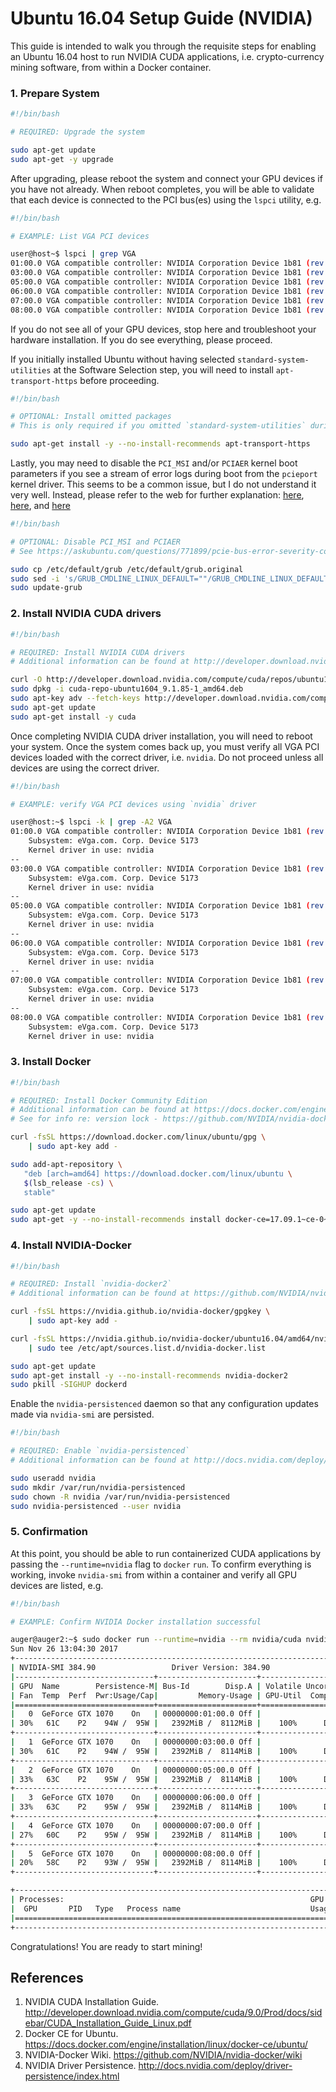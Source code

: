 Ubuntu 16.04 Setup Guide (NVIDIA)
=========================

This guide is intended to walk you through the requisite steps for enabling an Ubuntu 16.04 host to run NVIDIA CUDA applications, i.e. crypto-currency mining software, from within a Docker container.

### 1. Prepare System

```bash
#!/bin/bash

# REQUIRED: Upgrade the system

sudo apt-get update
sudo apt-get -y upgrade
```

After upgrading, please reboot the system and connect your GPU devices if you have not already. When reboot completes, you will be able to validate that each device is connected to the PCI bus(es) using the `lspci` utility, e.g.

```bash
#!/bin/bash

# EXAMPLE: List VGA PCI devices

user@host~$ lspci | grep VGA
01:00.0 VGA compatible controller: NVIDIA Corporation Device 1b81 (rev a1)
03:00.0 VGA compatible controller: NVIDIA Corporation Device 1b81 (rev a1)
05:00.0 VGA compatible controller: NVIDIA Corporation Device 1b81 (rev a1)
06:00.0 VGA compatible controller: NVIDIA Corporation Device 1b81 (rev a1)
07:00.0 VGA compatible controller: NVIDIA Corporation Device 1b81 (rev a1)
08:00.0 VGA compatible controller: NVIDIA Corporation Device 1b81 (rev a1)
```

If you do not see all of your GPU devices, stop here and troubleshoot your hardware installation. If you do see everything, please proceed.

If you initially installed Ubuntu without having selected `standard-system-utilities` at the Software Selection step, you will need to install `apt-transport-https` before proceeding.

```bash
#!/bin/bash

# OPTIONAL: Install omitted packages
# This is only required if you omitted `standard-system-utilities` during installation

sudo apt-get install -y --no-install-recommends apt-transport-https
```

Lastly, you may need to disable the `PCI_MSI` and/or `PCIAER` kernel boot parameters if you see a stream of error logs during boot from the `pcieport` kernel driver. This seems to be a common issue, but I do not understand it very well. Instead, please refer to the web for further explanation: [here](https://askubuntu.com/questions/771899/pcie-bus-error-severity-corrected), [here](https://unix.stackexchange.com/questions/327730/what-causes-this-pcieport-00000003-0-pcie-bus-error-aer-bad-tlp), and [here](https://devtalk.nvidia.com/default/topic/1022396/pcie-bus-error-severity-corrected-after-booting-into-ubuntu-16-04-2-lts-/?offset=8)

```bash
#!/bin/bash

# OPTIONAL: Disable PCI_MSI and PCIAER
# See https://askubuntu.com/questions/771899/pcie-bus-error-severity-corrected for details

sudo cp /etc/default/grub /etc/default/grub.original
sudo sed -i 's/GRUB_CMDLINE_LINUX_DEFAULT=""/GRUB_CMDLINE_LINUX_DEFAULT="pci=nomsi,noaer"/g' /etc/default/grub
sudo update-grub
```

### 2. Install NVIDIA CUDA drivers

```bash
#!/bin/bash

# REQUIRED: Install NVIDIA CUDA drivers
# Additional information can be found at http://developer.download.nvidia.com/compute/cuda/9.1/Prod/docs/sidebar/CUDA_Installation_Guide_Linux.pdf

curl -O http://developer.download.nvidia.com/compute/cuda/repos/ubuntu1604/x86_64/cuda-repo-ubuntu1604_9.1.85-1_amd64.deb
sudo dpkg -i cuda-repo-ubuntu1604_9.1.85-1_amd64.deb
sudo apt-key adv --fetch-keys http://developer.download.nvidia.com/compute/cuda/repos/ubuntu1604/x86_64/7fa2af80.pub
sudo apt-get update
sudo apt-get install -y cuda
```

Once completing NVIDIA CUDA driver installation, you will need to reboot your system. Once the system comes back up, you must verify all VGA PCI devices loaded with the correct driver, i.e. `nvidia`. Do not proceed unless all devices are using the correct driver.

```bash
#!/bin/bash

# EXAMPLE: verify VGA PCI devices using `nvidia` driver

user@host:~$ lspci -k | grep -A2 VGA
01:00.0 VGA compatible controller: NVIDIA Corporation Device 1b81 (rev a1)
	Subsystem: eVga.com. Corp. Device 5173
	Kernel driver in use: nvidia
--
03:00.0 VGA compatible controller: NVIDIA Corporation Device 1b81 (rev a1)
	Subsystem: eVga.com. Corp. Device 5173
	Kernel driver in use: nvidia
--
05:00.0 VGA compatible controller: NVIDIA Corporation Device 1b81 (rev a1)
	Subsystem: eVga.com. Corp. Device 5173
	Kernel driver in use: nvidia
--
06:00.0 VGA compatible controller: NVIDIA Corporation Device 1b81 (rev a1)
	Subsystem: eVga.com. Corp. Device 5173
	Kernel driver in use: nvidia
--
07:00.0 VGA compatible controller: NVIDIA Corporation Device 1b81 (rev a1)
	Subsystem: eVga.com. Corp. Device 5173
	Kernel driver in use: nvidia
--
08:00.0 VGA compatible controller: NVIDIA Corporation Device 1b81 (rev a1)
	Subsystem: eVga.com. Corp. Device 5173
	Kernel driver in use: nvidia
```

### 3. Install Docker

```bash
#!/bin/bash

# REQUIRED: Install Docker Community Edition
# Additional information can be found at https://docs.docker.com/engine/installation/linux/docker-ce/ubuntu/
# See for info re: version lock - https://github.com/NVIDIA/nvidia-docker/issues/540

curl -fsSL https://download.docker.com/linux/ubuntu/gpg \
    | sudo apt-key add -

sudo add-apt-repository \
   "deb [arch=amd64] https://download.docker.com/linux/ubuntu \
   $(lsb_release -cs) \
   stable"

sudo apt-get update
sudo apt-get -y --no-install-recommends install docker-ce=17.09.1~ce-0~ubuntu
```

### 4. Install NVIDIA-Docker

```bash
#!/bin/bash

# REQUIRED: Install `nvidia-docker2`
# Additional information can be found at https://github.com/NVIDIA/nvidia-docker

curl -fsSL https://nvidia.github.io/nvidia-docker/gpgkey \
    | sudo apt-key add -

curl -fsSL https://nvidia.github.io/nvidia-docker/ubuntu16.04/amd64/nvidia-docker.list \
    | sudo tee /etc/apt/sources.list.d/nvidia-docker.list

sudo apt-get update
sudo apt-get install -y --no-install-recommends nvidia-docker2
sudo pkill -SIGHUP dockerd
```

Enable the `nvidia-persistenced` daemon so that any configuration updates made via `nvidia-smi` are persisted.

```bash
#!/bin/bash

# REQUIRED: Enable `nvidia-persistenced`
# Additional information can be found at http://docs.nvidia.com/deploy/driver-persistence/index.html

sudo useradd nvidia
sudo mkdir /var/run/nvidia-persistenced
sudo chown -R nvidia /var/run/nvidia-persistenced
sudo nvidia-persistenced --user nvidia
```

### 5. Confirmation

At this point, you should be able to run containerized CUDA applications by passing the `--runtime=nvidia` flag to `docker` `run`. To confirm everything is working, invoke `nvidia-smi` from within a container and verify all GPU devices are listed, e.g.

```bash
#!/bin/bash

# EXAMPLE: Confirm NVIDIA Docker installation successful

auger@auger2:~$ sudo docker run --runtime=nvidia --rm nvidia/cuda nvidia-smi
Sun Nov 26 13:04:30 2017
+-----------------------------------------------------------------------------+
| NVIDIA-SMI 384.90                 Driver Version: 384.90                    |
|-------------------------------+----------------------+----------------------+
| GPU  Name        Persistence-M| Bus-Id        Disp.A | Volatile Uncorr. ECC |
| Fan  Temp  Perf  Pwr:Usage/Cap|         Memory-Usage | GPU-Util  Compute M. |
|===============================+======================+======================|
|   0  GeForce GTX 1070    On   | 00000000:01:00.0 Off |                  N/A |
| 30%   61C    P2    94W /  95W |   2392MiB /  8112MiB |    100%      Default |
+-------------------------------+----------------------+----------------------+
|   1  GeForce GTX 1070    On   | 00000000:03:00.0 Off |                  N/A |
| 30%   61C    P2    94W /  95W |   2392MiB /  8114MiB |    100%      Default |
+-------------------------------+----------------------+----------------------+
|   2  GeForce GTX 1070    On   | 00000000:05:00.0 Off |                  N/A |
| 33%   63C    P2    95W /  95W |   2392MiB /  8114MiB |    100%      Default |
+-------------------------------+----------------------+----------------------+
|   3  GeForce GTX 1070    On   | 00000000:06:00.0 Off |                  N/A |
| 33%   63C    P2    95W /  95W |   2392MiB /  8114MiB |    100%      Default |
+-------------------------------+----------------------+----------------------+
|   4  GeForce GTX 1070    On   | 00000000:07:00.0 Off |                  N/A |
| 27%   60C    P2    95W /  95W |   2392MiB /  8114MiB |    100%      Default |
+-------------------------------+----------------------+----------------------+
|   5  GeForce GTX 1070    On   | 00000000:08:00.0 Off |                  N/A |
| 20%   58C    P2    93W /  95W |   2392MiB /  8114MiB |    100%      Default |
+-------------------------------+----------------------+----------------------+

+-----------------------------------------------------------------------------+
| Processes:                                                       GPU Memory |
|  GPU       PID   Type   Process name                             Usage      |
|=============================================================================|
+-----------------------------------------------------------------------------+
```

Congratulations! You are ready to start mining!

## References

1. NVIDIA CUDA Installation Guide. http://developer.download.nvidia.com/compute/cuda/9.0/Prod/docs/sidebar/CUDA_Installation_Guide_Linux.pdf
2. Docker CE for Ubuntu. https://docs.docker.com/engine/installation/linux/docker-ce/ubuntu/
3. NVIDIA-Docker Wiki. https://github.com/NVIDIA/nvidia-docker/wiki
4. NVIDIA Driver Persistence. http://docs.nvidia.com/deploy/driver-persistence/index.html
